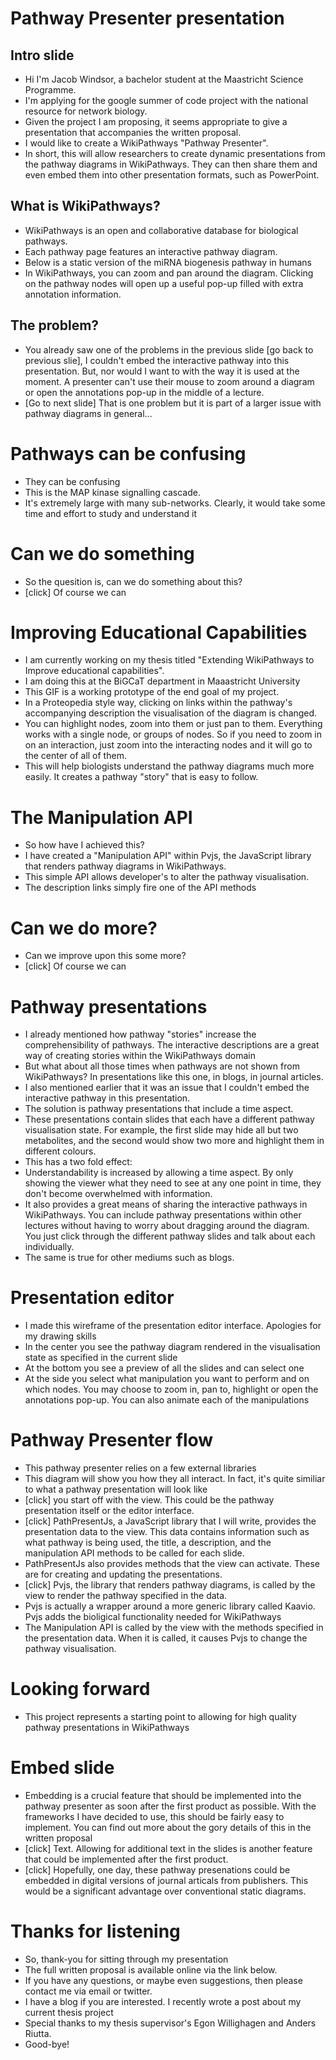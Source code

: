 # Pathway Presenter presentation
## Intro slide
- Hi I'm Jacob Windsor, a bachelor student at the Maastricht Science Programme.
- I'm applying for the google summer of code project with the national resource for network biology.
- Given the project I am proposing, it seems appropriate to give a presentation that accompanies the written proposal.
- I would like to create a WikiPathways "Pathway Presenter".
- In short, this will allow researchers to create dynamic presentations from the pathway diagrams in WikiPathways. They can then share them and even embed them into other presentation formats, such as PowerPoint.

## What is WikiPathways?
- WikiPathways is an open and collaborative database for biological pathways.
- Each pathway page features an interactive pathway diagram.
- Below is a static version of the miRNA biogenesis pathway in humans
- In WikiPathways, you can zoom and pan around the diagram. Clicking on the pathway nodes will open up a useful pop-up filled with extra annotation information.

## The problem?
- You already saw one of the problems in the previous slide [go back to previous slie], I couldn't embed the interactive pathway into this presentation. But, nor would I want to with the way it is used at the moment. A presenter can't use their mouse to zoom around a diagram or open the annotations pop-up in the middle of a lecture.
- [Go to next slide] That is one problem but it is part of a larger issue with pathway diagrams in general...

# Pathways can be confusing
- They can be confusing
- This is the MAP kinase signalling cascade.
- It's extremely large with many sub-networks. Clearly, it would take some time and effort to study and understand it

# Can we do something
- So the quesition is, can we do something about this?
- [click] Of course we can

# Improving Educational Capabilities
- I am currently working on my thesis titled "Extending WikiPathways to Improve educational capabilities".
- I am doing this at the BiGCaT department in Maaastricht University
- This GIF is a working prototype of the end goal of my project.
- In a Proteopedia style way, clicking on links within the pathway's accompanying description the visualisation of the diagram is changed.
- You can highlight nodes, zoom into them or just pan to them. Everything works with a single node, or groups of nodes. So if you need to zoom in on an interaction, just zoom into the interacting nodes and it will go to the center of all of them.
- This will help biologists understand the pathway diagrams much more easily. It creates a pathway "story" that is easy to follow.

# The Manipulation API
- So how have I achieved this?
- I have created a "Manipulation API" within Pvjs, the JavaScript library that renders pathway diagrams in WikiPathways.
- This simple API allows developer's to alter the pathway visualisation. 
- The description links simply fire one of the API methods

# Can we do more?
- Can we improve upon this some more?
- [click] Of course we can

# Pathway presentations
- I already mentioned how pathway "stories" increase the comprehensibility of pathways. The interactive descriptions are a great way of creating stories within the WikiPathways domain
- But what about all those times when pathways are not shown from WikiPathways? In presentations like this one, in blogs, in journal articles.
- I also mentioned earlier that it was an issue that I couldn't embed the interactive pathway in this presentation.
- The solution is pathway presentations that include a time aspect. 
- These presentations contain slides that each have a different pathway visualisation state. For example, the first slide may hide all but two metabolites, and the second would show two more and highlight them in different colours.
- This has a two fold effect: 
- Understandability is increased by allowing a time aspect. By only showing the viewer what they need to see at any one point in time, they don't become overwhelmed with information.
- It also provides a great means of sharing the interactive pathways in WikiPathways. You can include pathway presentations within other lectures without having to worry about dragging around the diagram. You just click through the different pathway slides and talk about each individually. 
- The same is true for other mediums such as blogs.

# Presentation editor
- I made this wireframe of the presentation editor interface. Apologies for my drawing skills
- In the center you see the pathway diagram rendered in the visualisation state as specified in the current slide
- At the bottom you see a preview of all the slides and can select one
- At the side you select what manipulation you want to perform and on which nodes. You may choose to zoom in, pan to, highlight or open the annotations pop-up. You can also animate each of the manipulations

# Pathway Presenter flow
- This pathway presenter relies on a few external libraries
- This diagram will show you how they all interact. In fact, it's quite similiar to what a pathway presentation will look like
- [click] you start off with the view. This could be the pathway presentation itself or the editor interface.
- [click] PathPresentJs, a JavaScript library that I will write, provides the presentation data to the view. This data contains information such as what pathway is being used, the title, a description, and the manipulation API methods to be called for each slide.
- PathPresentJs also provides methods that the view can activate. These are for creating and updating the presentations.
- [click] Pvjs, the library that renders pathway diagrams, is called by the view to render the pathway specified in the data. 
- Pvjs is actually a wrapper around a more generic library called Kaavio. Pvjs adds the bioligical functionality needed for WikiPathways
- The Manipulation API is called by the view with the methods specified in the presentation data. When it is called, it causes Pvjs to change the pathway visualisation.

# Looking forward 
- This project represents a starting point to allowing for high quality pathway presentations in WikiPathways

# Embed slide
- Embedding is a crucial feature that should be implemented into the pathway presenter as soon after the first product as possible. With the frameworks I have decided to use, this should be fairly easy to implement. You can find out more about the gory details of this in the written proposal
- [click] Text. Allowing for additional text in the slides is another feature that could be implemented after the first product. 
- [click] Hopefully, one day, these pathway presenations could be embedded in digital versions of journal articals from publishers. This would be a significant advantage over conventional static diagrams.

# Thanks for listening
- So, thank-you for sitting through my presentation
- The full written proposal is available online via the link below. 
- If you have any questions, or maybe even suggestions, then please contact me via email or twitter.
- I have a blog if you are interested. I recently wrote a post about my current thesis project
- Special thanks to my thesis supervisor's Egon Willighagen and Anders Riutta.
- Good-bye!
